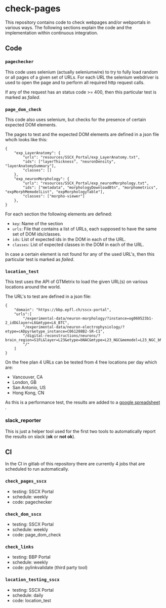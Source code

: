 # check-pages

This repository contains code to check webpages and/or webportals in various ways. The following sections explain the code and the implementation within continuous integration.

## Code

### `pagechecker`

This code uses selenium (actually seleniumwire) to try to fully load random or all pages of a given set of URLs. For each URL the selenium webdriver is used to open the page and to perform all required http request calls. 

If any of the request has an status code >= 400, then this particular test is marked as *failed*. 

### `page_dom_check`

This code also uses selenium, but checks for the presence of certain expected DOM elements. 

The pages to test and the expected DOM elements are defined in a json file whcih looks like this:


    {
    	"exp_LayerAnatomy": {
    		"urls": "resources/SSCX_Portal/exp_LayerAnatomy.txt",
    		"ids": ["layerThickness", "neuronDensity", "layerAnatomySummary"],
    		"classes": []
    	},
    	"exp_neuronMorphology": {
    		"urls": "resources/SSCX_Portal/exp_neuronMorphology.txt",
    		"ids": ["metadata", "morphologyDownloadBtn", "morphometrics", "expMorphMemodelList", "expMorphologyTable"],
    		"classes": ["morpho-viewer"]
    	},
    }

For each section the following elements are defined:

  * `key`: Name of the section
  * `urls`: File that contains a list of URLs, each supposed to have the same set of DOM ids/classes.
  * `ids`: List of expected ids in the DOM in each of the URL.
  * `classes`: List of expected classes in the DOM in each of the URL.

In case a certain element is not found for any of the used URL's,  then this particular test is marked as *failed*. 

### `location_test`

This test uses the API of GTMetrix to load the given URL(s) on various locations around the world.

The URL's to test are defined in a json file:

    {
    	"domain": "https://bbp.epfl.ch/sscx-portal",
    	"urls":[
    		"/experimental-data/neuron-morphology/?instance=og060523b1-2_idD&layer=L6&mtype=L6_BTC",
        	"/experimental-data/neuron-electrophysiology/?etype=cADpyr&etype_instance=C061208B2-SR-C1",
        	"/digital-reconstructions/neurons/?brain_region=S1FL&layer=L23&etype=bNAC&mtype=L23_NGC&memodel=L23_NGC_bNAC_2",
        	"/"
    	]
    }

On the free plan 4 URLs can be tested from 4 free locations per day which are: 

  * Vancouver, CA
  * London, GB
  * San Antonio, US
  * Hong Kong, CN

As this is a performance test, the results are added to a [google spreadsheet](https://docs.google.com/spreadsheets/d/17BIK3-sR0gxRzrYgtsg4LnmKpg9Sff_50eC6B0PBaLc/edit)
.



### slack_reporter

This is just a helper tool used for the first two tools to automatically report the results on slack (**ok** or **not ok**).


## CI

In the CI in gitlab of this repository there are currently 4 jobs that are scheduled to run automatically.

### `check_pages_sscx`

  * testing: SSCX Portal
  * schedule: weekly
  * code: pagechecker

### `check_dom_sscx`

  * testing: SSCX Portal
  * schedule: weekly
  * code: page_dom_check

### `check_links`

  * testing: BBP Portal
  * schedule: weekly
  * code: pylinkvalidate (third party tool)

### `location_testing_sscx`


  * testing: SSCX Portal
  * schedule: daily
  * code: location_test